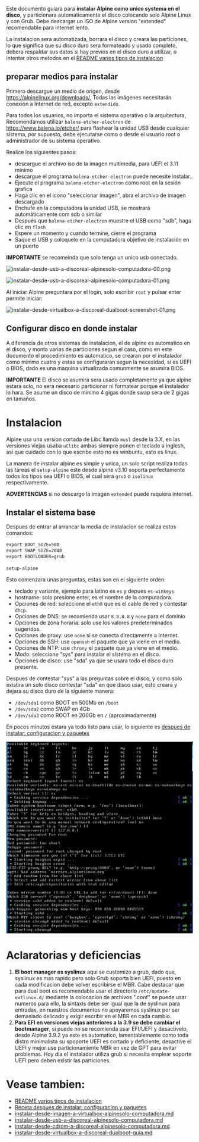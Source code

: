 
Este documento guiara para **instalar Alpine como unico systema en el disco**, 
y particionara automaticamente el disco colocando solo Alpine Linux y con Grub.
Debe descargar un ISO de Alpine version "extended" recomendable para internet lento.

La instalacion sera automatizada, borrara el disco y creara las particiones, 
lo que significa que su disco duro sera formateado y usado completo, debera 
respaldar sus datos si hay previos en el disco duro a utilizar, o intentar 
otros metodos en el [README varios tipos de instalacion](README.md)

## preparar medios para instalar

Primero descargue un medio de origen, desde https://alpinelinux.org/downloads/,
Todas las imágenes necesitarán conexión a Internet de red, excepto `extendido`.

Para todos los usuarios, no importa el sistema operativo o la arquitectura,
Recomendamos utilizar `balena-etcher-electron` de https://www.balena.io/etcher/
para flashear la unidad USB desde cualquier sistema, por supuesto, debe ejecutarse
como o desde el usuario root o administrador de su sistema operativo.

Realice los siguientes pasos:

* descargue el archivo iso de la imagen multimedia, para UEFI el 3.11 minimo
* descargue el programa `balena-etcher-electron` puede necesite instalar..
* Ejecute el programa `balena-etcher-electron` como root en la sesión grafica
* Haga clic en el icono "seleccionar imagen", abra el archivo de imagen descargado
* Enchufe en la computadora la unidad USB, se mostrará automáticamente com sdb o similar
* Después que `balena-etcher-electron` muestre el USB como "sdb", haga clic en `flash`
* Espere un momento y cuando termine, cierre el programa
* Saque el USB y coloquelo en la computadora objetivo de instalación en un puerto

**IMPORTANTE** se recomeinda que solo tenga un unico usb conectado.

![instalar-desde-usb-a-discoreal-alpinesolo-computadora-00.png](instalar-desde-usb-a-discoreal-alpinesolo-computadora-00.png)

![instalar-desde-usb-a-discoreal-alpinesolo-computadora-01.png](instalar-desde-usb-a-discoreal-alpinesolo-computadora-01.png)

Al iniciar Alpine preguntara por el login, solo escribir `root` y pulsar enter permite iniciar:

![instalar-desde-virtualbox-a-discoreal-dualboot-screenshot-01.png](instalar-desde-virtualbox-a-discoreal-dualboot-screenshot-01.png)

## Configurar disco en donde instalar

A diferencia de otros sistemas de instalacion, el de alpine es automatico en el disco, 
y monta varias de particiones segun el caso, como en este documento el 
procedimiento es automatico, se crearan por el instalador como minimo cuatro 
y estas se configuraran segun la necesidad, si es UEFI o BIOS, dado es una 
maquina virtualizada comunmente se asumira BIOS.

**IMPORTANTE** El disco se asumira sera usado completamente ya que alpine estara solo, 
no sera necesario particionar ni formatear porque el instalador lo hara. 
Se asume un disco de minimo 4 gigas donde swap sera de 2 gigas en tamaños.

# Instalacion

Alpine usa una version cortada de Libc llamda `musl` desde la 3.X, en 
las versiones viejas usaba `uClibc` ambas siempre ponen el teclado a inglesh, 
asi que cuidado con lo que escribe esto no es winbuntu, esto es linux.

La manera de instalar alpine es simple y unica, un solo script realiza 
todas las tareas el `setup-alpine` este desde alpine v3.10 soporta perfectamente 
todos los tipos sea UEFI o BIOS, el cual sera `grub` o `isolinux` respectivamente. 

**ADVERTENCIAS** si no descargo la imagen `extended` puede requiera internet.

## Instalar el sistema base

Despues de entrar al arrancar la media de instalacion se realiza estos comandos:

```
export BOOT_SIZE=500
export SWAP_SIZE=2048
export BOOTLOADER=grub

setup-alpine
```

Esto comenzara unas preguntas, estas son en el siguiente orden:
* teclado y variante, ejemplo para latino es `es` y depues `es-winkeys`
* hostname: solo presione enter, es el nombre de la computadora.
* Opciones de red: seleccione el `eth0` que es el cable de red y contestar `dhcp`.
* Opciones de DNS: se recomienda usar `8.8.8.8` y `none` para el dominio
* Opciones de zona horaria: solo use los valores predeterminados sugeridos.
* Opciones de proxy: use `none` si se conecta directamente a Internet.
* Opciones de SSH: use `openssh` el paquete que ya viene en el medio.
* Opciones de NTP: use `chrony` el paquete que ya viene en el medio.
* Modo: seleccione "sys" para instalar el sistema en el disco.
* Opciones de disco: use "sda" ya que se usara todo el disco duro presente.

Despues de contestar "sys" a las preguntas sobre el 
disco, y como solo existira un solo disco contestar "sda" en que disco usar,
esto creara y dejara su disco duro de la siguiente manera:

* `/dev/sda1` como BOOT en 500Mb en `/boot`
* `/dev/sda2` como SWAP en 4Gb
* `/dev/sda3` como ROOT en 200Gb en `/` (aproximadamente)

En pocos minutos estara ya todo listo para usar, 
lo siguiente es [despues de instalar: configuracion y paquetes](../recetas/alpine-recetas-configuracion-y-paquetes-sistema.md)

![install-alpine-alpine-setup-3-setup-scripts.png](install-alpine-alpine-setup-3-setup-scripts.png)

# Aclaratorias y deficiencias

1. **El boot manager es syslinux** aqui se customizo a grub, dado que, syslinux es mas 
rapido pero solo Grub soporta bien UEFI, puesto en cada modificacion debe volver escribirse el MBR. 
Cabe destacar que para dual boot es recomendable usar el directorio `/etc/update-extlinux.d/` 
mediante la colocacion de archivos ".conf" se puede usar numeros para ello, la sintaxis debe 
ser igual que la de syslinux para entradas, en nuestros documentos no apoyaremos syslinux 
por ser demasiado delicado y exigir escribir en el MBR en cada cambio.
2. **Para EFI en versiones viejas anteriores a la 3.9 se debe cambiar el bootmanager**, si puede 
no se recomienda usar EFI/UEFI y desactivelo, desde Alpine 3.9.2 ya esto es automatico, 
lamentablemente como toda distro minimalista su spoporte UEFI es cortado y deficiente, 
desactive el UEFI y mejor use particionamiente MBR en vez de GPT para evitar problemas. 
Hoy dia el instalador utiliza grub si necesita emplear soporte UEFI pero deben existir las particiones.

# Vease tambien:

* [README varios tipos de instalacion](README.md)
* [Receta despues de instalar: configuracion y paquetes](../recetas/alpine-recetas-configuracion-y-paquetes-sistema.md)
* [instalar-desde-imagen-a-virtualbox-alpinesolo-computadora.md](instalar-desde-imagen-a-virtualbox-alpinesolo-computadora.md)
* [instalar-desde-usb-a-discoreal-alpinesolo-computadora.md](instalar-desde-usb-a-discoreal-alpinesolo-computadora.md) 
* [instalar-desde-cdrom-a-discoreal-alpinesolo-computadora.md](instalar-desde-cdrom-a-discoreal-alpinesolo-computadora.md).
* [instalar-desde-virtualbox-a-discoreal-dualboot-guia.md](instalar-desde-virtualbox-a-discoreal-dualboot-guia.md)
